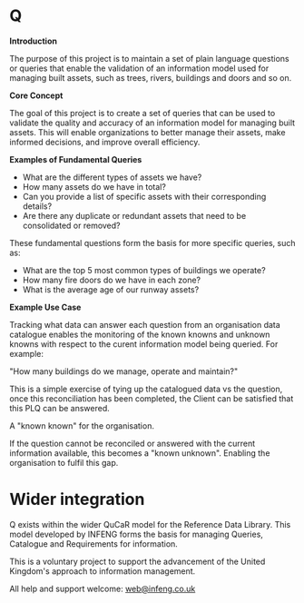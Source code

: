 # Q

**Introduction**

The purpose of this project is to maintain a set of plain language questions or queries that enable the validation
of an information model used for managing built assets, such as trees, rivers, buildings and doors and so on.

**Core Concept**

The goal of this project is to create a set of queries that can be used to validate the quality and accuracy of an
information model for managing built assets. This will enable organizations to better manage their assets, make
informed decisions, and improve overall efficiency.

**Examples of Fundamental Queries**

* What are the different types of assets we have?
* How many assets do we have in total?
* Can you provide a list of specific assets with their corresponding details?
* Are there any duplicate or redundant assets that need to be consolidated or removed?

These fundamental questions form the basis for more specific queries, such as:

* What are the top 5 most common types of buildings we operate?
* How many fire doors do we have in each zone?
* What is the average age of our runway assets?

**Example Use Case**

Tracking what data can answer each question from an organisation data catalogue enables the monitoring of the known
knowns and unknown knowns with respect to the curent information model being queried. For example:

"How many buildings do we manage, operate and maintain?"

This is a simple exercise of tying up the catalogued data vs the question, once this reconciliation has been completed,
the Client can be satisfied that
this PLQ can be answered.

A "known known" for the organisation.

If the question cannot be reconciled or answered with the current information available, this becomes a "known unknown".
Enabling the organisation to fulfil this gap.

# Wider integration

Q exists within the wider QuCaR model for the Reference Data Library. This model developed by INFENG forms the basis for
managing Queries, Catalogue and Requirements for information.

This is a voluntary project to support the advancement of the United Kingdom's approach to information management.

All help and support welcome: web@infeng.co.uk
